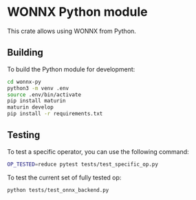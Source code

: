 # WONNX Python module

This crate allows using WONNX from Python.

## Building

To build the Python module for development:

````sh
cd wonnx-py
python3 -m venv .env
source .env/bin/activate
pip install maturin
maturin develop
pip install -r requirements.txt
````

## Testing

To test a specific operator, you can use the following command:
```bash
OP_TESTED=reduce pytest tests/test_specific_op.py
```

To test the current set of fully tested op:
```bash
python tests/test_onnx_backend.py
```